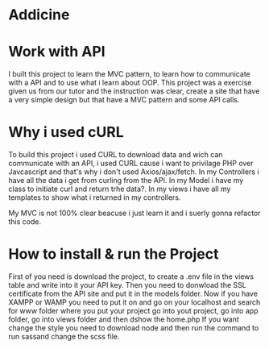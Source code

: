 # Addicine
# Work with API
I built this project to learn the MVC pattern, to learn how to communicate with a API and to use what i learn about OOP.
This project was a exercise given us from our tutor and the instruction was clear, create a site that have a very simple design but that have a MVC pattern and some API calls.
# Why i used cURL
To build this project i used CURL to download data and wich can communicate with an API, i used CURL cause i want to privilage PHP over Javcascript and that's why i don't used Axios/ajax/fetch.
In my Controllers i have all the data i get from curling from the API.
In my Model i have my class to initiate curl and return trhe data?.
In my views i have all my templates to show what i returned in my controllers.

My MVC is not 100% clear beacuse i just learn it and i suerly gonna refactor this code.

# How to install & run the Project
First of you need is download the project, to create a .env file in the views table and write into it your API key.
Then you need to donwload the SSL certificate from the API site and put it in the models folder.
Now if you have XAMPP or WAMP you need to put it on and go on your localhost and search for www folder where you put your project go into yout project, go into app folder, go into views folder and then dshow the home.php
If you want change the style you need to download node and then run the command to run sassand change the scss file.


